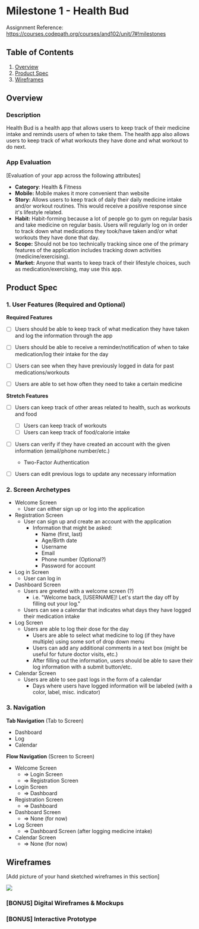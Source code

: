 # Milestone 1 - Health Bud
<!-- We can come up with a name for the app later --> 

Assignment Reference: https://courses.codepath.org/courses/and102/unit/7#!milestones

## Table of Contents

1. [Overview](#Overview)
1. [Product Spec](#Product-Spec)
1. [Wireframes](#Wireframes)

## Overview

### Description

Health Bud is a health app that allows users to keep track of their medicine intake and reminds users of when to take them. The health app also allows users to keep track of what workouts they have done and what workout to do next. 
<!-- Feel free to edit the description --> 

### App Evaluation

[Evaluation of your app across the following attributes]

* **Category**: Health & Fitness
* **Mobile:** Mobile makes it more convenient than website
* **Story:** Allows users to keep track of daily their daily medicine intake and/or workout routines. This would receive a positive response since it's lifestyle related. 
* **Habit:** Habit-forming because a lot of people go to gym on regular basis and take medicine on regular basis. Users will regularly log on in order to track down what medications they took/have taken and/or what workouts they have done that day. 
* **Scope:** Should not be too technically tracking since one of the primary features of the application includes tracking down activities (medicine/exercising). 
* **Market:** Anyone that wants to keep track of their lifestyle choices, such as medication/exercising, may use this app. 

## Product Spec

### 1. User Features (Required and Optional)

**Required Features**
- [ ] Users should be able to keep track of what medication they have taken and log the information through the app
- [ ] Users should be able to receive a reminder/notification of when to take medication/log their intake for the day
- [ ] Users can see when they have previously logged in data for past medications/workouts
- [ ] Users are able to set how often they need to take a certain medicine


**Stretch Features**
- [ ] Users can keep track of other areas related to health, such as workouts and food 
   - [ ] Users can keep track of workouts
   - [ ] Users can keep track of food/calorie intake
- [ ] Users can verify if they have created an account with the given information (email/phone number/etc.) 
    * Two-Factor Authentication
- [ ] Users can edit previous logs to update any necessary information 


### 2. Screen Archetypes

- Welcome Screen
    - User can either sign up or log into the application
- Registration Screen
    -  User can sign up and create an account with the application
        -  Information that might be asked: 
            -  Name (first, last)
            -  Age/Birth date 
            -  Username 
            -  Email
            -  Phone number (Optional?)
            -  Password for account 
- Log in Screen
    - User can log in 
- Dashboard Screen 
    - Users are greeted with a welcome screen (?)
        - i.e. "Welcome back, [USERNAME]! Let's start the day off by filling out your log." 
    - Users can see a calendar that indicates what days they have logged their medication intake
- Log Screen 
    - Users are able to log their dose for the day
        - Users are able to select what medicine to log (if they have multiple) using some sort of drop down menu
        - Users can add any additional comments in a text box (might be useful for future doctor visits, etc.)
        - After filling out the information, users should be able to save their log information with a submit button/etc. 
- Calendar Screen
    - Users are able to see past logs in the form of a calendar 
        - Days where users have logged information will be labeled (with a color, label, misc. indicator)


### 3. Navigation

**Tab Navigation** (Tab to Screen)

* Dashboard 
* Log
* Calendar

**Flow Navigation** (Screen to Screen)

- Welcome Screen 
    - => Login Screen
    - => Registration Screen
- Login Screen 
    - => Dashboard
- Registration Screen
    - => Dashboard
- Dashboard Screen
    - => None (for now)
- Log Screen
    - => Dashboard Screen (after logging medicine intake)
- Calendar Screen
    - => None (for now)

## Wireframes

[Add picture of your hand sketched wireframes in this section]

![](https://i.imgur.com/JGVauWR.jpg)


### [BONUS] Digital Wireframes & Mockups

### [BONUS] Interactive Prototype
